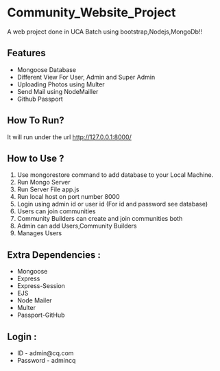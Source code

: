 # Community_Website_Project
A web project done in UCA Batch using bootstrap,Nodejs,MongoDb!!

## Features
<ul>
  <li> Mongoose Database</li>
  <li>Different View For User, Admin and Super Admin</li>
  <li>Uploading Photos using Multer</li>  
  <li>Send Mail using NodeMailler</li>
  <li>Github Passport</li>
</ul>

## How To Run?
It will run under the url http://127.0.0.1:8000/

## How to Use ?
<ol type="number">
<li> Use mongorestore command to add database to your Local Machine.</li>
<li>Run Mongo Server</li>
<li>Run Server File app.js</li>
<li>Run local host on port number 8000</li>
<li>Login using admin id or user id (For id and password see database)</li>
<li>Users can join communities</li>
<li>Community Builders can create and join communities both</li>
<li>Admin can add Users,Community Builders</li>
<li>Manages Users</li>
</ol>

## Extra Dependencies :

<ul>
  <li>Mongoose</li>
  <li>Express</li>
  <li>Express-Session</li>
  <li>EJS</li>
  <li>Node Mailer</li>
  <li>Multer</li>
  <li>Passport-GitHub</li>
</ul>

## Login :

<ul>
  <li> ID - admin@cq.com </li>
  <li> Password - admincq </li>
</ul>
